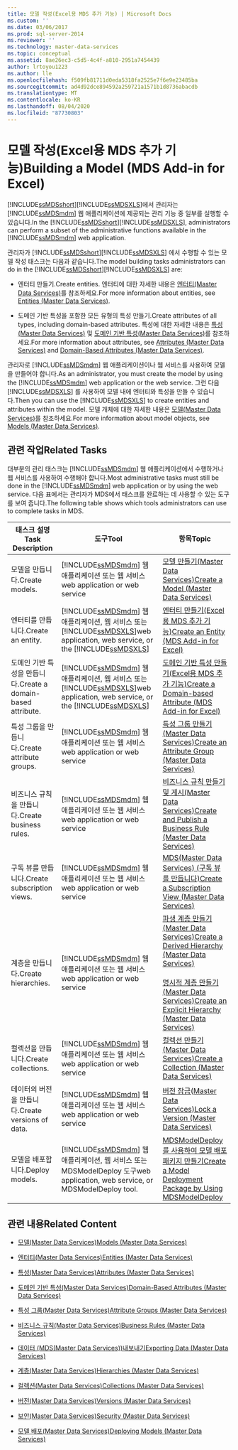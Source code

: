 ```yaml
---
title: 모델 작성(Excel용 MDS 추가 기능) | Microsoft Docs
ms.custom: ''
ms.date: 03/06/2017
ms.prod: sql-server-2014
ms.reviewer: ''
ms.technology: master-data-services
ms.topic: conceptual
ms.assetid: 8ae26ec3-c5d5-4c4f-a810-2951a7454439
author: lrtoyou1223
ms.author: lle
ms.openlocfilehash: f509fb81711d0eda5318fa2525e7f6e9e23485ba
ms.sourcegitcommit: ad4d92dce894592a259721a1571b1d8736abacdb
ms.translationtype: MT
ms.contentlocale: ko-KR
ms.lasthandoff: 08/04/2020
ms.locfileid: "87730803"
---
```

# <a name="building-a-model-mds-add-in-for-excel"></a><span data-ttu-id="9be79-102">모델 작성(Excel용 MDS 추가 기능)</span><span class="sxs-lookup"><span data-stu-id="9be79-102">Building a Model (MDS Add-in for Excel)</span></span>
  <span data-ttu-id="9be79-103">[!INCLUDE[ssMDSshort](../../includes/ssmdsshort-md.md)][!INCLUDE[ssMDSXLS](../../includes/ssmdsxls-md.md)]에서 관리자는 [!INCLUDE[ssMDSmdm](../../includes/ssmdsmdm-md.md)] 웹 애플리케이션에 제공되는 관리 기능 중 일부를 실행할 수 있습니다.</span><span class="sxs-lookup"><span data-stu-id="9be79-103">In the [!INCLUDE[ssMDSshort](../../includes/ssmdsshort-md.md)][!INCLUDE[ssMDSXLS](../../includes/ssmdsxls-md.md)], administrators can perform a subset of the administrative functions available in the [!INCLUDE[ssMDSmdm](../../includes/ssmdsmdm-md.md)] web application.</span></span>  
  
 <span data-ttu-id="9be79-104">관리자가 [!INCLUDE[ssMDSshort](../../includes/ssmdsshort-md.md)][!INCLUDE[ssMDSXLS](../../includes/ssmdsxls-md.md)] 에서 수행할 수 있는 모델 작성 태스크는 다음과 같습니다.</span><span class="sxs-lookup"><span data-stu-id="9be79-104">The model building tasks administrators can do in the [!INCLUDE[ssMDSshort](../../includes/ssmdsshort-md.md)][!INCLUDE[ssMDSXLS](../../includes/ssmdsxls-md.md)] are:</span></span>  
  
-   <span data-ttu-id="9be79-105">엔터티 만들기.</span><span class="sxs-lookup"><span data-stu-id="9be79-105">Create entities.</span></span> <span data-ttu-id="9be79-106">엔터티에 대한 자세한 내용은 [엔터티&#40;Master Data Services&#41;](../entities-master-data-services.md)를 참조하세요.</span><span class="sxs-lookup"><span data-stu-id="9be79-106">For more information about entities, see [Entities &#40;Master Data Services&#41;](../entities-master-data-services.md).</span></span>  
  
-   <span data-ttu-id="9be79-107">도메인 기반 특성을 포함한 모든 유형의 특성 만들기.</span><span class="sxs-lookup"><span data-stu-id="9be79-107">Create attributes of all types, including domain-based attributes.</span></span> <span data-ttu-id="9be79-108">특성에 대한 자세한 내용은 [특성&#40;Master Data Services&#41;](../attributes-master-data-services.md) 및 [도메인 기반 특성&#40;Master Data Services&#41;](../domain-based-attributes-master-data-services.md)를 참조하세요.</span><span class="sxs-lookup"><span data-stu-id="9be79-108">For more information about attributes, see [Attributes &#40;Master Data Services&#41;](../attributes-master-data-services.md) and [Domain-Based Attributes &#40;Master Data Services&#41;](../domain-based-attributes-master-data-services.md).</span></span>  
  
 <span data-ttu-id="9be79-109">관리자로 [!INCLUDE[ssMDSmdm](../../includes/ssmdsmdm-md.md)] 웹 애플리케이션이나 웹 서비스를 사용하여 모델을 만들어야 합니다.</span><span class="sxs-lookup"><span data-stu-id="9be79-109">As an administrator, you must create the model by using the [!INCLUDE[ssMDSmdm](../../includes/ssmdsmdm-md.md)] web application or the web service.</span></span> <span data-ttu-id="9be79-110">그런 다음 [!INCLUDE[ssMDSXLS](../../includes/ssmdsxls-md.md)] 를 사용하여 모델 내에 엔터티와 특성을 만들 수 있습니다.</span><span class="sxs-lookup"><span data-stu-id="9be79-110">Then you can use the [!INCLUDE[ssMDSXLS](../../includes/ssmdsxls-md.md)] to create entities and attributes within the model.</span></span> <span data-ttu-id="9be79-111">모델 개체에 대한 자세한 내용은 [모델&#40;Master Data Services&#41;](../models-master-data-services.md)를 참조하세요.</span><span class="sxs-lookup"><span data-stu-id="9be79-111">For more information about model objects, see [Models &#40;Master Data Services&#41;](../models-master-data-services.md).</span></span>  
  
## <a name="related-tasks"></a><span data-ttu-id="9be79-112">관련 작업</span><span class="sxs-lookup"><span data-stu-id="9be79-112">Related Tasks</span></span>  
 <span data-ttu-id="9be79-113">대부분의 관리 태스크는 [!INCLUDE[ssMDSmdm](../../includes/ssmdsmdm-md.md)] 웹 애플리케이션에서 수행하거나 웹 서비스를 사용하여 수행해야 합니다.</span><span class="sxs-lookup"><span data-stu-id="9be79-113">Most administrative tasks must still be done in the [!INCLUDE[ssMDSmdm](../../includes/ssmdsmdm-md.md)] web application or by using the web service.</span></span> <span data-ttu-id="9be79-114">다음 표에서는 관리자가 MDS에서 태스크를 완료하는 데 사용할 수 있는 도구를 보여 줍니다.</span><span class="sxs-lookup"><span data-stu-id="9be79-114">The following table shows which tools administrators can use to complete tasks in MDS.</span></span>  
  
|<span data-ttu-id="9be79-115">태스크 설명</span><span class="sxs-lookup"><span data-stu-id="9be79-115">Task Description</span></span>|<span data-ttu-id="9be79-116">도구</span><span class="sxs-lookup"><span data-stu-id="9be79-116">Tool</span></span>|<span data-ttu-id="9be79-117">항목</span><span class="sxs-lookup"><span data-stu-id="9be79-117">Topic</span></span>|  
|----------------------|----------|-----------|  
|<span data-ttu-id="9be79-118">모델을 만듭니다.</span><span class="sxs-lookup"><span data-stu-id="9be79-118">Create models.</span></span>|[!INCLUDE[ssMDSmdm](../../includes/ssmdsmdm-md.md)] <span data-ttu-id="9be79-119">웹 애플리케이션 또는 웹 서비스</span><span class="sxs-lookup"><span data-stu-id="9be79-119">web application or web service</span></span>|[<span data-ttu-id="9be79-120">모델 만들기&#40;Master Data Services&#41;</span><span class="sxs-lookup"><span data-stu-id="9be79-120">Create a Model &#40;Master Data Services&#41;</span></span>](../create-a-model-master-data-services.md)|  
|<span data-ttu-id="9be79-121">엔터티를 만듭니다.</span><span class="sxs-lookup"><span data-stu-id="9be79-121">Create an entity.</span></span>|[!INCLUDE[ssMDSmdm](../../includes/ssmdsmdm-md.md)] <span data-ttu-id="9be79-122">웹 애플리케이션, 웹 서비스 또는 [!INCLUDE[ssMDSXLS](../../includes/ssmdsxls-md.md)]</span><span class="sxs-lookup"><span data-stu-id="9be79-122">web application, web service, or the [!INCLUDE[ssMDSXLS](../../includes/ssmdsxls-md.md)]</span></span>|[<span data-ttu-id="9be79-123">엔터티 만들기&#40;Excel용 MDS 추가 기능&#41;</span><span class="sxs-lookup"><span data-stu-id="9be79-123">Create an Entity &#40;MDS Add-in for Excel&#41;</span></span>](create-an-entity-mds-add-in-for-excel.md)|  
|<span data-ttu-id="9be79-124">도메인 기반 특성을 만듭니다.</span><span class="sxs-lookup"><span data-stu-id="9be79-124">Create a domain-based attribute.</span></span>|[!INCLUDE[ssMDSmdm](../../includes/ssmdsmdm-md.md)] <span data-ttu-id="9be79-125">웹 애플리케이션, 웹 서비스 또는 [!INCLUDE[ssMDSXLS](../../includes/ssmdsxls-md.md)]</span><span class="sxs-lookup"><span data-stu-id="9be79-125">web application, web service, or the [!INCLUDE[ssMDSXLS](../../includes/ssmdsxls-md.md)]</span></span>|[<span data-ttu-id="9be79-126">도메인 기반 특성 만들기&#40;Excel용 MDS 추가 기능&#41;</span><span class="sxs-lookup"><span data-stu-id="9be79-126">Create a Domain-based Attribute &#40;MDS Add-in for Excel&#41;</span></span>](create-a-domain-based-attribute-mds-add-in-for-excel.md)|  
|<span data-ttu-id="9be79-127">특성 그룹을 만듭니다.</span><span class="sxs-lookup"><span data-stu-id="9be79-127">Create attribute groups.</span></span>|[!INCLUDE[ssMDSmdm](../../includes/ssmdsmdm-md.md)] <span data-ttu-id="9be79-128">웹 애플리케이션 또는 웹 서비스</span><span class="sxs-lookup"><span data-stu-id="9be79-128">web application or web service</span></span>|[<span data-ttu-id="9be79-129">특성 그룹 만들기&#40;Master Data Services&#41;</span><span class="sxs-lookup"><span data-stu-id="9be79-129">Create an Attribute Group &#40;Master Data Services&#41;</span></span>](../create-an-attribute-group-master-data-services.md)|  
|<span data-ttu-id="9be79-130">비즈니스 규칙을 만듭니다.</span><span class="sxs-lookup"><span data-stu-id="9be79-130">Create business rules.</span></span>|[!INCLUDE[ssMDSmdm](../../includes/ssmdsmdm-md.md)] <span data-ttu-id="9be79-131">웹 애플리케이션 또는 웹 서비스</span><span class="sxs-lookup"><span data-stu-id="9be79-131">web application or web service</span></span>|[<span data-ttu-id="9be79-132">비즈니스 규칙 만들기 및 게시&#40;Master Data Services&#41;</span><span class="sxs-lookup"><span data-stu-id="9be79-132">Create and Publish a Business Rule &#40;Master Data Services&#41;</span></span>](../create-and-publish-a-business-rule-master-data-services.md)|  
|<span data-ttu-id="9be79-133">구독 뷰를 만듭니다.</span><span class="sxs-lookup"><span data-stu-id="9be79-133">Create subscription views.</span></span>|[!INCLUDE[ssMDSmdm](../../includes/ssmdsmdm-md.md)] <span data-ttu-id="9be79-134">웹 애플리케이션 또는 웹 서비스</span><span class="sxs-lookup"><span data-stu-id="9be79-134">web application or web service</span></span>|[<span data-ttu-id="9be79-135">MDS(Master Data Services) &#40;구독 뷰를 만듭니다&#41;</span><span class="sxs-lookup"><span data-stu-id="9be79-135">Create a Subscription View &#40;Master Data Services&#41;</span></span>](../create-a-subscription-view-to-export-data-master-data-services.md)|  
|<span data-ttu-id="9be79-136">계층을 만듭니다.</span><span class="sxs-lookup"><span data-stu-id="9be79-136">Create hierarchies.</span></span>|[!INCLUDE[ssMDSmdm](../../includes/ssmdsmdm-md.md)] <span data-ttu-id="9be79-137">웹 애플리케이션 또는 웹 서비스</span><span class="sxs-lookup"><span data-stu-id="9be79-137">web application or web service</span></span>|[<span data-ttu-id="9be79-138">파생 계층 만들기&#40;Master Data Services&#41;</span><span class="sxs-lookup"><span data-stu-id="9be79-138">Create a Derived Hierarchy &#40;Master Data Services&#41;</span></span>](../create-a-derived-hierarchy-master-data-services.md)<br /><br /> [<span data-ttu-id="9be79-139">명시적 계층 만들기&#40;Master Data Services&#41;</span><span class="sxs-lookup"><span data-stu-id="9be79-139">Create an Explicit Hierarchy &#40;Master Data Services&#41;</span></span>](../create-an-explicit-hierarchy-master-data-services.md)|  
|<span data-ttu-id="9be79-140">컬렉션을 만듭니다.</span><span class="sxs-lookup"><span data-stu-id="9be79-140">Create collections.</span></span>|[!INCLUDE[ssMDSmdm](../../includes/ssmdsmdm-md.md)] <span data-ttu-id="9be79-141">웹 애플리케이션 또는 웹 서비스</span><span class="sxs-lookup"><span data-stu-id="9be79-141">web application or web service</span></span>|[<span data-ttu-id="9be79-142">컬렉션 만들기&#40;Master Data Services&#41;</span><span class="sxs-lookup"><span data-stu-id="9be79-142">Create a Collection &#40;Master Data Services&#41;</span></span>](../create-a-collection-master-data-services.md)|  
|<span data-ttu-id="9be79-143">데이터의 버전을 만듭니다.</span><span class="sxs-lookup"><span data-stu-id="9be79-143">Create versions of data.</span></span>|[!INCLUDE[ssMDSmdm](../../includes/ssmdsmdm-md.md)] <span data-ttu-id="9be79-144">웹 애플리케이션 또는 웹 서비스</span><span class="sxs-lookup"><span data-stu-id="9be79-144">web application or web service</span></span>|[<span data-ttu-id="9be79-145">버전 잠금&#40;Master Data Services&#41;</span><span class="sxs-lookup"><span data-stu-id="9be79-145">Lock a Version &#40;Master Data Services&#41;</span></span>](../lock-a-version-master-data-services.md)|  
|<span data-ttu-id="9be79-146">모델을 배포합니다.</span><span class="sxs-lookup"><span data-stu-id="9be79-146">Deploy models.</span></span>|[!INCLUDE[ssMDSmdm](../../includes/ssmdsmdm-md.md)] <span data-ttu-id="9be79-147">웹 애플리케이션, 웹 서비스 또는 MDSModelDeploy 도구</span><span class="sxs-lookup"><span data-stu-id="9be79-147">web application, web service, or MDSModelDeploy tool.</span></span>|[<span data-ttu-id="9be79-148">MDSModelDeploy를 사용하여 모델 배포 패키지 만들기</span><span class="sxs-lookup"><span data-stu-id="9be79-148">Create a Model Deployment Package by Using MDSModelDeploy</span></span>](../create-a-model-deployment-package-by-using-mdsmodeldeploy.md)|  
  
## <a name="related-content"></a><span data-ttu-id="9be79-149">관련 내용</span><span class="sxs-lookup"><span data-stu-id="9be79-149">Related Content</span></span>  
  
-   [<span data-ttu-id="9be79-150">모델&#40;Master Data Services&#41;</span><span class="sxs-lookup"><span data-stu-id="9be79-150">Models &#40;Master Data Services&#41;</span></span>](../models-master-data-services.md)  
  
-   [<span data-ttu-id="9be79-151">엔터티&#40;Master Data Services&#41;</span><span class="sxs-lookup"><span data-stu-id="9be79-151">Entities &#40;Master Data Services&#41;</span></span>](../entities-master-data-services.md)  
  
-   [<span data-ttu-id="9be79-152">특성&#40;Master Data Services&#41;</span><span class="sxs-lookup"><span data-stu-id="9be79-152">Attributes &#40;Master Data Services&#41;</span></span>](../attributes-master-data-services.md)  
  
-   [<span data-ttu-id="9be79-153">도메인 기반 특성&#40;Master Data Services&#41;</span><span class="sxs-lookup"><span data-stu-id="9be79-153">Domain-Based Attributes &#40;Master Data Services&#41;</span></span>](../domain-based-attributes-master-data-services.md)  
  
-   [<span data-ttu-id="9be79-154">특성 그룹&#40;Master Data Services&#41;</span><span class="sxs-lookup"><span data-stu-id="9be79-154">Attribute Groups &#40;Master Data Services&#41;</span></span>](../attribute-groups-master-data-services.md)  
  
-   [<span data-ttu-id="9be79-155">비즈니스 규칙&#40;Master Data Services&#41;</span><span class="sxs-lookup"><span data-stu-id="9be79-155">Business Rules &#40;Master Data Services&#41;</span></span>](../business-rules-master-data-services.md)  
  
-   [<span data-ttu-id="9be79-156">데이터 &#40;MDS(Master Data Services)&#41;내보내기</span><span class="sxs-lookup"><span data-stu-id="9be79-156">Exporting Data &#40;Master Data Services&#41;</span></span>](../overview-exporting-data-master-data-services.md)  
  
-   [<span data-ttu-id="9be79-157">계층&#40;Master Data Services&#41;</span><span class="sxs-lookup"><span data-stu-id="9be79-157">Hierarchies &#40;Master Data Services&#41;</span></span>](../hierarchies-master-data-services.md)  
  
-   [<span data-ttu-id="9be79-158">컬렉션&#40;Master Data Services&#41;</span><span class="sxs-lookup"><span data-stu-id="9be79-158">Collections &#40;Master Data Services&#41;</span></span>](../collections-master-data-services.md)  
  
-   [<span data-ttu-id="9be79-159">버전&#40;Master Data Services&#41;</span><span class="sxs-lookup"><span data-stu-id="9be79-159">Versions &#40;Master Data Services&#41;</span></span>](../versions-master-data-services.md)  
  
-   [<span data-ttu-id="9be79-160">보안&#40;Master Data Services&#41;</span><span class="sxs-lookup"><span data-stu-id="9be79-160">Security &#40;Master Data Services&#41;</span></span>](../security-master-data-services.md)  
  
-   [<span data-ttu-id="9be79-161">모델 배포&#40;Master Data Services&#41;</span><span class="sxs-lookup"><span data-stu-id="9be79-161">Deploying Models &#40;Master Data Services&#41;</span></span>](../deploying-models-master-data-services.md)  
  
  
